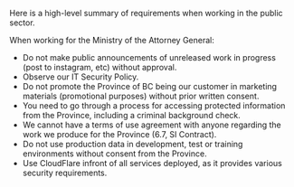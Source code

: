 

Here is a high-level summary of requirements when working in the public sector.

When working for the Ministry of the Attorney General:

  * Do not make public announcements of unreleased work in progress (post to instagram, etc) without approval.
  * Observe our IT Security Policy.
  * Do not promote the Province of BC being our customer in marketing materials (promotional purposes) without prior written consent.
  * You need to go through a process for accessing protected information from the Province, including a criminal background check.
  * We cannot have a terms of use agreement with anyone regarding the work we produce for the Province (6.7, SI Contract).
  * Do not use production data in development, test or training environments without consent from the Province.
  * Use CloudFlare infront of all services deployed, as it provides various security requirements.

  
